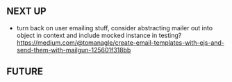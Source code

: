 ## NEXT UP

- turn back on user emailing stuff, consider abstracting mailer out into object in context and include mocked instance in testing?
  https://medium.com/@tomanagle/create-email-templates-with-ejs-and-send-them-with-mailgun-125601f318bb

## FUTURE
